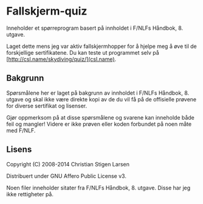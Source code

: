 Fallskjerm-quiz
===============

Inneholder et spørreprogram basert på innholdet i F/NLFs Håndbok, 8. utgave.

Laget dette mens jeg var aktiv fallskjermhopper for å hjelpe meg å øve til de
forskjellige sertifikatene. Du kan teste ut programmet selv på
[http://csl.name/skydiving/quiz/](csl.name).

Bakgrunn
--------

Spørsmålene her er laget på bakgrunn av innholdet i F/NLFs Håndbok, 8. utgave
og skal ikke være direkte kopi av de du vil få på de offisielle prøvene for
diverse sertifikat og lisenser.

Gjør oppmerksom på at disse spørsmålene og svarene kan inneholde både feil
og mangler! Videre er ikke prøven eller koden forbundet på noen måte med F/NLF.

Lisens
------

Copyright (C) 2008-2014 Christian Stigen Larsen

Distribuert under GNU Affero Public License v3.

Noen filer inneholder sitater fra F/NLFs Håndbok, 8. utgave. Disse har jeg ikke
rettigheter på.
